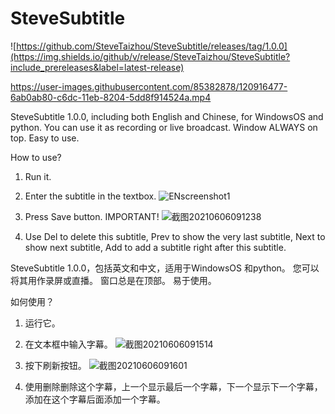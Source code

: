 # SteveSubtitle

![https://github.com/SteveTaizhou/SteveSubtitle/releases/tag/1.0.0](https://img.shields.io/github/v/release/SteveTaizhou/SteveSubtitle?include_prereleases&label=latest-release)

https://user-images.githubusercontent.com/85382878/120916477-6ab0ab80-c6dc-11eb-8204-5dd8f914524a.mp4

SteveSubtitle 1.0.0, including both English and Chinese, for WindowsOS and python.
You can use it as recording or live broadcast. Window ALWAYS on top. 
Easy to use.

How to use?
1. Run it.
2. Enter the subtitle in the textbox.
![ENscreenshot1](https://user-images.githubusercontent.com/85382878/120909393-41295d00-c6a7-11eb-8ca1-afc55b329eed.png)

3. Press Save button. IMPORTANT!
![截图20210606091238](https://user-images.githubusercontent.com/85382878/120909408-5ef6c200-c6a7-11eb-88dc-97d33966a3d8.png)

4. Use Del to delete this subtitle, Prev to show the very last subtitle, Next to show next subtitle, Add to add a subtitle right after this subtitle.

SteveSubtitle 1.0.0，包括英文和中文，适用于WindowsOS 和python。
您可以将其用作录屏或直播。 窗口总是在顶部。
易于使用。

如何使用？
1. 运行它。
2. 在文本框中输入字幕。
![截图20210606091514](https://user-images.githubusercontent.com/85382878/120909444-b5640080-c6a7-11eb-8393-0bf2571c1e71.png)

3. 按下刷新按钮。
![截图20210606091601](https://user-images.githubusercontent.com/85382878/120909453-d0367500-c6a7-11eb-8970-e012cf7128d3.png)

4. 使用删除删除这个字幕，上一个显示最后一个字幕，下一个显示下一个字幕，添加在这个字幕后面添加一个字幕。



